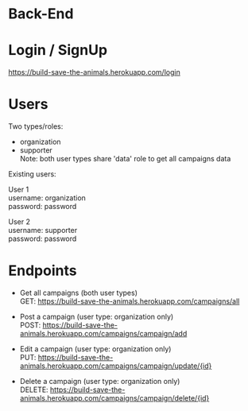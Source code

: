 # Back-End

# Login / SignUp

https://build-save-the-animals.herokuapp.com/login

# Users
Two types/roles:<br>
- organization<br>
- supporter<br>
Note: both user types share 'data' role to get all campaigns data

Existing users:

User 1<br>
username: organization<br>
password: password

User 2<br>
username: supporter<br>
password: password

# Endpoints
* Get all campaigns (both user types)<br>
 GET: https://build-save-the-animals.herokuapp.com/campaigns/all

* Post a campaign (user type: organization only)<br>
 POST: https://build-save-the-animals.herokuapp.com/campaigns/campaign/add

* Edit a campaign (user type: organization only)<br>
 PUT: https://build-save-the-animals.herokuapp.com/campaigns/campaign/update/{id}

* Delete a campaign (user type: organization only)<br>
 DELETE: https://build-save-the-animals.herokuapp.com/campaigns/campaign/delete/{id}



